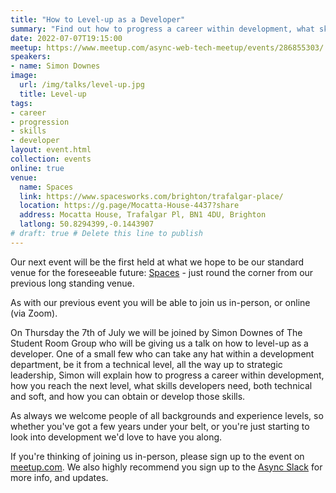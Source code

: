 ```yaml
---
title: "How to Level-up as a Developer"
summary: "Find out how to progress a career within development, what skills you need, and how you can obtain or develop them."
date: 2022-07-07T19:15:00
meetup: https://www.meetup.com/async-web-tech-meetup/events/286855303/
speakers:
- name: Simon Downes
image:
  url: /img/talks/level-up.jpg
  title: Level-up
tags:
- career
- progression
- skills
- developer
layout: event.html
collection: events
online: true
venue:
  name: Spaces
  link: https://www.spacesworks.com/brighton/trafalgar-place/
  location: https://g.page/Mocatta-House-4437?share
  address: Mocatta House, Trafalgar Pl, BN1 4DU, Brighton
  latlong: 50.8294399,-0.1443907
# draft: true # Delete this line to publish
---
```


Our next event will be the first held at what we hope to be our standard venue for the foreseeable future: [Spaces](https://www.spacesworks.com/brighton/trafalgar-place/) - just round the corner from our previous long standing venue.

As with our previous event you will be able to join us in-person, or online (via Zoom).

On Thursday the 7th of July we will be joined by Simon Downes of The Student Room Group who will be giving us a talk on how to level-up as a developer. One of a small few who can take any hat within a development department, be it from a technical level, all the way up to strategic leadership, Simon will explain how to progress a career within development, how you reach the next level, what skills developers need, both technical and soft, and how you can obtain or develop those skills.

As always we welcome people of all backgrounds and experience levels, so whether you've got a few years under your belt, or you're just starting to look into development we'd love to have you along.

If you're thinking of joining us in-person, please sign up to the event on [meetup.com](https://www.meetup.com/async-web-tech-meetup/events/286855303/). We also highly recommend you sign up to the [Async Slack](https://join.slack.com/t/asyncjs/shared_invite/zt-12okz6cc1-qcX1c2aXAN0M_EXnKNzH5A) for more info, and updates.
